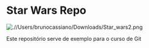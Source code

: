 # Star Wars Repo

![.//Users/brunocassiano/Downloads/Star_wars2.png](Logo)

Este repositório serve de exemplo para o curso de Git
